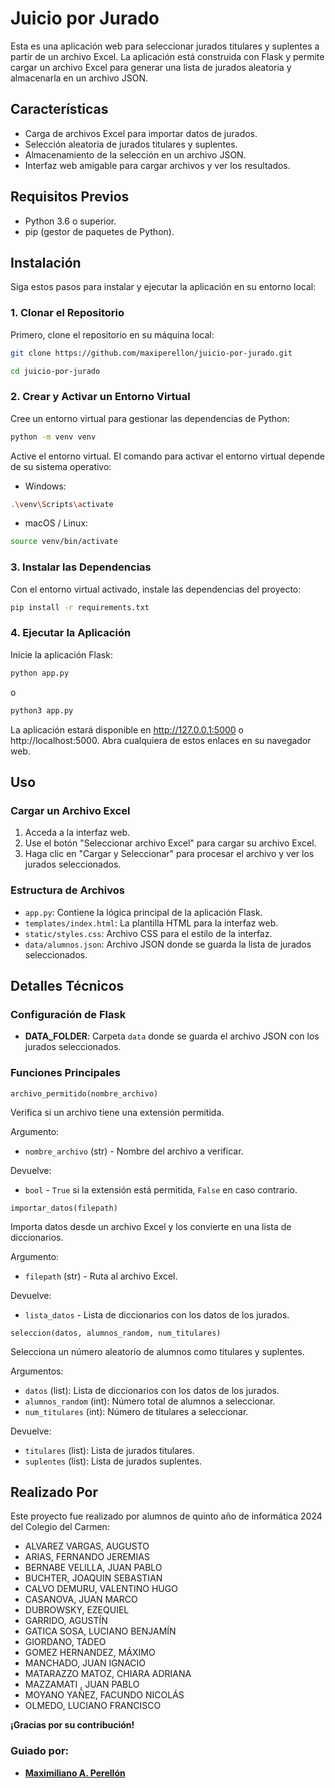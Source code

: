 # Juicio por Jurado

Esta es una aplicación web para seleccionar jurados titulares y suplentes a partir de un archivo Excel. La aplicación está construida con Flask y permite cargar un archivo Excel para generar una lista de jurados aleatoria y almacenarla en un archivo JSON.

## Características

- Carga de archivos Excel para importar datos de jurados.
- Selección aleatoria de jurados titulares y suplentes.
- Almacenamiento de la selección en un archivo JSON.
- Interfaz web amigable para cargar archivos y ver los resultados.

## Requisitos Previos

- Python 3.6 o superior.
- pip (gestor de paquetes de Python).

## Instalación

Siga estos pasos para instalar y ejecutar la aplicación en su entorno local:

### 1. Clonar el Repositorio

Primero, clone el repositorio en su máquina local:

```bash
git clone https://github.com/maxiperellon/juicio-por-jurado.git
```
```bash
cd juicio-por-jurado
```

### 2. Crear y Activar un Entorno Virtual

Cree un entorno virtual para gestionar las dependencias de Python:

```bash
python -m venv venv
```

Active el entorno virtual. El comando para activar el entorno virtual depende de su sistema operativo:

* Windows:
```bash
.\venv\Scripts\activate
```
* macOS / Linux:
```bash
source venv/bin/activate
```  

### 3. Instalar las Dependencias

Con el entorno virtual activado, instale las dependencias del proyecto:
```bash
pip install -r requirements.txt
``` 
### 4. Ejecutar la Aplicación

Inicie la aplicación Flask:
```bash
python app.py
```
o
```bash
python3 app.py
```
La aplicación estará disponible en http://127.0.0.1:5000 o http://localhost:5000. Abra cualquiera de estos enlaces en su navegador web.

## Uso

### Cargar un Archivo Excel

1. Acceda a la interfaz web.
2. Use el botón "Seleccionar archivo Excel" para cargar su archivo Excel.
3. Haga clic en "Cargar y Seleccionar" para procesar el archivo y ver los jurados seleccionados.

### Estructura de Archivos

* `app.py`: Contiene la lógica principal de la aplicación Flask.
* `templates/index.html`: La plantilla HTML para la interfaz web.
* `static/styles.css`: Archivo CSS para el estilo de la interfaz.
* `data/alumnos.json`: Archivo JSON donde se guarda la lista de jurados seleccionados.

## Detalles Técnicos

### Configuración de Flask

- **DATA_FOLDER**: Carpeta `data` donde se guarda el archivo JSON con los jurados seleccionados.

### Funciones Principales

`archivo_permitido(nombre_archivo)`

Verifica si un archivo tiene una extensión permitida.

Argumento: 
* `nombre_archivo` (str) - Nombre del archivo a verificar.

Devuelve: 
* `bool` - `True` si la extensión está permitida, `False` en caso contrario.

`importar_datos(filepath)`

Importa datos desde un archivo Excel y los convierte en una lista de diccionarios.

Argumento: 
* `filepath` (str) - Ruta al archivo Excel.

Devuelve: 
* `lista_datos` - Lista de diccionarios con los datos de los jurados.

`seleccion(datos, alumnos_random, num_titulares)`

Selecciona un número aleatorio de alumnos como titulares y suplentes.

Argumentos:

* `datos` (list): Lista de diccionarios con los datos de los jurados.
* `alumnos_random` (int): Número total de alumnos a seleccionar.
* `num_titulares` (int): Número de titulares a seleccionar.

Devuelve:

* `titulares` (list): Lista de jurados titulares.
* `suplentes` (list): Lista de jurados suplentes.

## Realizado Por

Este proyecto fue realizado por alumnos de quinto año de informática 2024 del Colegio del Carmen:

- ALVAREZ VARGAS, AUGUSTO
- ARIAS, FERNANDO JEREMIAS
- BERNABE VELILLA, JUAN PABLO
- BUCHTER, JOAQUIN SEBASTIAN
- CALVO DEMURU, VALENTINO HUGO
- CASANOVA, JUAN MARCO
- DUBROWSKY, EZEQUIEL
- GARRIDO, AGUSTÍN
- GATICA SOSA, LUCIANO BENJAMÍN
- GIORDANO, TADEO
- GOMEZ HERNANDEZ, MÁXIMO
- MANCHADO, JUAN IGNACIO
- MATARAZZO MATOZ, CHIARA ADRIANA
- MAZZAMATI , JUAN PABLO
- MOYANO YAÑEZ, FACUNDO NICOLÁS
- OLMEDO, LUCIANO FRANCISCO

**¡Gracias por su contribución!**

### Guiado por:
* **[Maximiliano A. Perellón](https://github.com/maxiperellon)**


